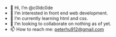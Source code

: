 - 👋 Hi, I’m @c0ldc0de
- 👀 I’m interested in front end web development.
- 🌱 I’m currently learning html and css.
- 💞️ I’m looking to collaborate on nothing as of yet.
- 📫 How to reach me: peterhu912@gmail.com

<!---
c0ldc0de/c0ldc0de is a ✨ special ✨ repository because its `README.md` (this file) appears on your GitHub profile.
You can click the Preview link to take a look at your changes.
--->
